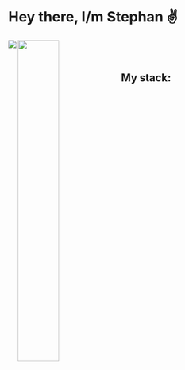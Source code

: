 # Hey there, I/m Stephan ✌️ #

<img align="left" src="https://github-readme-stats.vercel.app/api?username=stfn-ko&count_private=true&show_icons=true&theme=github-dark"/>

<img align="left" width="40.7%" src="https://github-readme-stats.vercel.app/api/top-langs/?username=stfn-ko&theme=github-dark&layout=compact&langs_count=6&hide=javascript,html"/>

<br>
<br>

## My stack: ##





